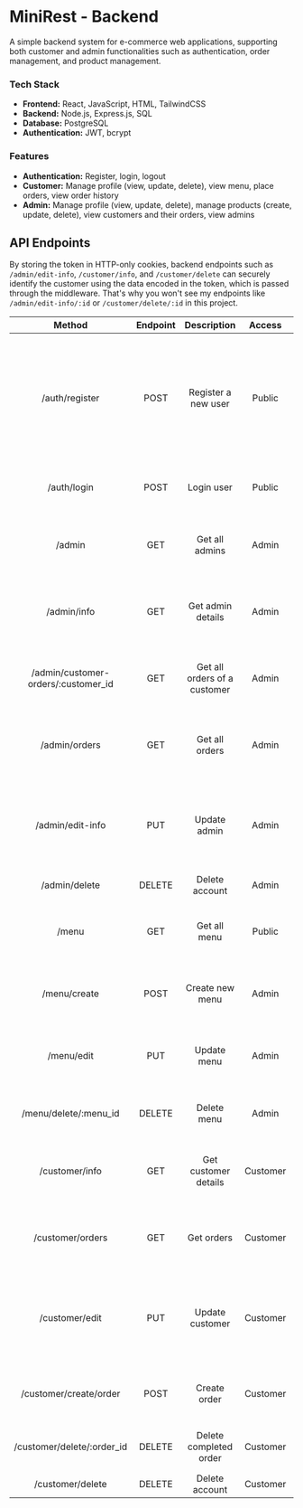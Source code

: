 # MiniRest - Backend

A simple backend system for e-commerce web applications, supporting both customer and admin functionalities such as authentication, order management, and product management.

### Tech Stack

* **Frontend:** React, JavaScript, HTML, TailwindCSS
* **Backend:** Node.js, Express.js, SQL
* **Database:** PostgreSQL
* **Authentication:** JWT, bcrypt

### Features

* **Authentication:** Register, login, logout
* **Customer:** Manage profile (view, update, delete), view menu, place orders, view order history
* **Admin:** Manage profile (view, update, delete), manage products (create, update, delete), view customers and their orders, view admins

## API Endpoints 

By storing the token in HTTP-only cookies, backend endpoints such as `/admin/edit-info`, `/customer/info`, and `/customer/delete` can securely identify the customer using the data encoded in the token, which is passed through the middleware. That's why you won't see my endpoints like `/admin/edit-info/:id` or `/customer/delete/:id` in this project.

| Method | Endpoint | Description | Access | Body | Response |
| :-: | :-: | :-: | :-: | :-: | :-: |
| /auth/register | POST | Register a new user | Public | `{ "username": string, "first_name": string, "last_name": string, "tel": string, "email": string, "birthday": string, "password": string, "allergy": string, "admin_role": string, "user_type": "customer" or "admin"  }` | `201 Created { "success": true,  "message": string }` |
| /auth/login | POST | Login user | Public | `{ "identiter": string, "password": string}` | `200 OK { "success": true, "message": string }` |
| /admin | GET | Get all admins | Admin | - | `200 OK { "success": true, "message": string ,"admins": [...] }` |
| /admin/info | GET | Get admin details | Admin | - | `200 OK { "success": true, "message": string ,"admin": [...] }` |
| /admin/customer-orders/:customer_id | GET | Get all orders of a customer | Admin | - | `200 OK { "success": true, "message": string ,"orders": [...] }` |
| /admin/orders | GET | Get all orders | Admin | - | `200 OK { "success": true, "message": string ,"orders": [...] }` |
| /admin/edit-info | PUT | Update admin | Admin | `{ "username": string, "first_name": string, "last_name": string, "tel": string, "email": string, "admin_role": string, "image": string (base64) }` | `200 OK { "success": true, "message": string }` |
| /admin/delete | DELETE | Delete account | Admin | - | `204 No Content` |
| /menu | GET | Get all menu | Public | - | `200 OK { "success": true, "message": string ,"menu": [...] }` |
| /menu/create | POST | Create new menu | Admin | `{ "name": string, "ingredients": string, "details": string, "price": number, "image": string (base64) }` | `201 Created { "success": true, "message": string }` |
| /menu/edit | PUT | Update menu | Admin | `{ "menu_id": number, "menu_name": string, "ingredients": string, "details": string, "price": number, "image": string (base64) }` | `200 OK { "success": true, "message": string }` |
| /menu/delete/:menu_id | DELETE | Delete menu | Admin | - | `200 OK { "success": true, "message": string }` |
| /customer/info | GET | Get customer details | Customer | - | `200 OK { "success": true, "message": string, "customer": [...] }` |
| /customer/orders | GET | Get orders | Customer | - | `200 OK { "success": true, "message": string, "orders": [...] }` |
| /customer/edit | PUT | Update customer | Customer | `{ "username": string,"first_name": string,"last_name": string, "tel": string, "email": string, "allergy": string, "birthday": string, "location": string, "image": string (base64), }` | `200 OK { "success": true, "message": string, "orders": [...] }` |
| /customer/create/order | POST | Create order | Customer | `{ "note": string, "dining_status": string, "order_items": [...]}` | `201 Created { "success": true,  "message": string }` |
| /customer/delete/:order_id | DELETE | Delete completed order | Customer | - | `200 OK { "success": true,  "message": string }` |
| /customer/delete | DELETE | Delete account | Customer | - | `204 No Content` |

